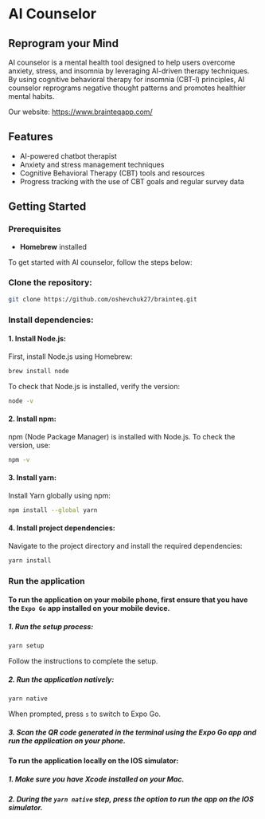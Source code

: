 # AI Counselor
## Reprogram your Mind

AI counselor is a mental health tool designed to help users overcome anxiety, stress, and insomnia by leveraging AI-driven therapy techniques. By using cognitive behavioral therapy for insomnia (CBT-I) principles, AI counselor reprograms negative thought patterns and promotes healthier mental habits.

Our website: https://www.brainteqapp.com/

## Features
- AI-powered chatbot therapist
- Anxiety and stress management techniques
- Cognitive Behavioral Therapy (CBT) tools and resources
- Progress tracking with the use of CBT goals and regular survey data

## Getting Started


### Prerequisites
- **Homebrew** installed

To get started with AI counselor, follow the steps below:

### Clone the repository:
   ```bash
   git clone https://github.com/oshevchuk27/brainteq.git
   ```

### Install dependencies:
#### 1. Install Node.js:
First, install Node.js using Homebrew:
```bash
brew install node
```
To check that Node.js is installed, verify the version:
```bash
node -v
```
#### 2. Install npm:
npm (Node Package Manager) is installed with Node.js. To check the version, use:
```bash
npm -v
```
#### 3. Install yarn:
Install Yarn globally using npm:
```bash
npm install --global yarn
```
#### 4. Install project dependencies:
Navigate to the project directory and install the required dependencies:
```bash
yarn install
```
### Run the application
#### To run the application on your mobile phone, first ensure that you have the `Expo Go` app installed on your mobile device.
##### 1. Run the setup process:
```bash
yarn setup
```
Follow the instructions to complete the setup.
##### 2. Run the application natively:
```bash
yarn native
```
When prompted, press `s` to switch to Expo Go.
##### 3. Scan the QR code generated in the terminal using the Expo Go app and run the application on your phone.

#### To run the application locally on the IOS simulator:
##### 1. Make sure you have Xcode installed on your Mac.
##### 2. During the `yarn native` step, press the option to run the app on the IOS simulator. 
